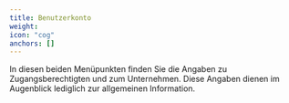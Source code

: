 ```yaml
---
title: Benutzerkonto
weight:
icon: "cog"
anchors: []
---
```


In diesen beiden Menüpunkten finden Sie die Angaben zu Zugangsberechtigten und zum Unternehmen. Diese Angaben dienen im Augenblick lediglich zur allgemeinen Information.
